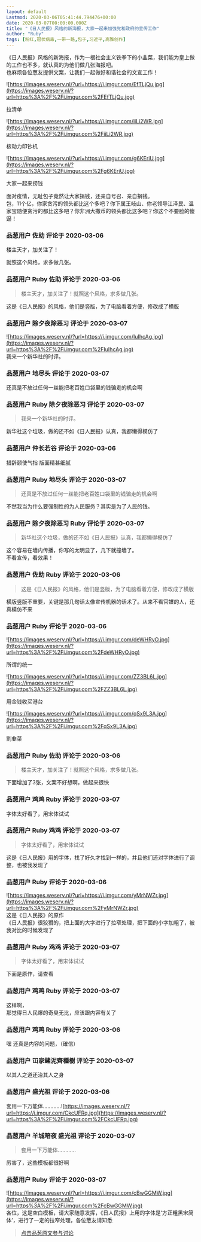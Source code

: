```yaml
---
layout: default
Lastmod: 2020-03-06T05:41:44.794476+00:00
date: 2020-03-07T00:00:00.000Z
title: "《日人民报》风格的新海报，大家一起来加强党和政府的宣传工作"
author: "Ruby"
tags: [粉红,冠状病毒,一带一路,包子,习近平,高雅创作]
---
```


《日人民报》风格的新海报，作为一根社会主义铁拳下的小韭菜，我们能为皇上做的工作也不多，就认真的为他们做几张海报吧。  
也麻烦各位葱友提供文案，让我们一起做好和谐社会的文宣工作！  
  
![https://images.weserv.nl/?url=https://i.imgur.com/EfTLjQu.jpg](https://images.weserv.nl/?url=https%3A%2F%2Fi.imgur.com%2FEfTLjQu.jpg)  

拉清单

  
  
![https://images.weserv.nl/?url=https://i.imgur.com/iiLi2WR.jpg](https://images.weserv.nl/?url=https%3A%2F%2Fi.imgur.com%2FiiLi2WR.jpg)  

核动力印钞机

  
  
![https://images.weserv.nl/?url=https://i.imgur.com/g6KEriU.jpg](https://images.weserv.nl/?url=https%3A%2F%2Fi.imgur.com%2Fg6KEriU.jpg)  

大家一起来捞钱

  
  
面对疫情，无耻包子竟然让大家捐钱，还亲自号召、亲自捐钱。  
包，11个亿，你家贪污的领头都比这个多吧？你下属王岐山、你老领导江泽民、温家宝随便贪污的都比这多吧？你非洲大撒币的领头都比这多吧？你这个不要脸的傻逼！

            
### 品葱用户 **佐助** 评论于 2020-03-06
        
楼主天才，加关注了！  
  
就照这个风格，求多做几张。
        


            
### 品葱用户 **Ruby 佐助** 评论于 2020-03-06
        
> 楼主天才，加关注了！就照这个风格，求多做几张。

  
这是《日人民报》的风格，他们是竖版，为了电脑看着方便，修改成了横版
        


            
### 品葱用户 **除夕夜除恶习** 评论于 2020-03-07
        
![https://images.weserv.nl/?url=https://i.imgur.com/IuIhcAg.jpg](https://images.weserv.nl/?url=https%3A%2F%2Fi.imgur.com%2FIuIhcAg.jpg)  
我来一个新华社的时评。
        


            
### 品葱用户 **地尽头** 评论于 2020-03-07
        
还真是不放过任何一丝能把老百姓口袋里的钱骗走的机会啊
        


            
### 品葱用户 **Ruby 除夕夜除恶习** 评论于 2020-03-07
        
> 我来一个新华社的时评。

  
新华社这个垃圾，做的还不如《日人民报》认真，我都懒得模仿了
        


            
### 品葱用户 **仲长若谷** 评论于 2020-03-06
        
措辞颐使气指 版面精甚细腻
        


            
### 品葱用户 **Ruby 地尽头** 评论于 2020-03-07
        
> 还真是不放过任何一丝能把老百姓口袋里的钱骗走的机会啊

  
不然我当为什么要强制性的为人民服务？其实是为了人民的钱。
        


            
### 品葱用户 **除夕夜除恶习 Ruby** 评论于 2020-03-07
        
> 新华社这个垃圾，做的还不如《日人民报》认真，我都懒得模仿了

  
这个容易在墙内传播，你写的太明显了，几下就撞墙了。  
不看宣传，看效果！
        


            
### 品葱用户 **佐助 Ruby** 评论于 2020-03-06
        
> 这是《日人民报》的风格，他们是竖版，为了电脑看着方便，修改成了横版

  
横版竖版不重要，关键是那几句话太像宣传机器的话术了。从来不看官媒的人，还真模仿不来
        


            
### 品葱用户 **Ruby** 评论于 2020-03-06
        
![https://images.weserv.nl/?url=https://i.imgur.com/deWHRyO.jpg](https://images.weserv.nl/?url=https%3A%2F%2Fi.imgur.com%2FdeWHRyO.jpg)  

所谓的统一

  
  
![https://images.weserv.nl/?url=https://i.imgur.com/ZZ3BL6L.jpg](https://images.weserv.nl/?url=https%3A%2F%2Fi.imgur.com%2FZZ3BL6L.jpg)  

用金钱收买港台

  
![https://images.weserv.nl/?url=https://i.imgur.com/qSx9L3A.jpg](https://images.weserv.nl/?url=https%3A%2F%2Fi.imgur.com%2FqSx9L3A.jpg)  

割韭菜
        


            
### 品葱用户 **Ruby 佐助** 评论于 2020-03-06
        
> 楼主天才，加关注了！就照这个风格，求多做几张。

  
下面增加了3张，文案不好想啊，做起来很快
        


            
### 品葱用户 **鸡鸡 Ruby** 评论于 2020-03-07
        
字体太好看了，用宋体试试
        


            
### 品葱用户 **Ruby 鸡鸡** 评论于 2020-03-07
        
> 字体太好看了，用宋体试试

  
这是《日人民报》用的字体，找了好久才找到一样的，并且他们还对字体进行了调整，也被我发现了
        


            
### 品葱用户 **Ruby** 评论于 2020-03-06
        
![https://images.weserv.nl/?url=https://i.imgur.com/yMrNWZr.jpg](https://images.weserv.nl/?url=https%3A%2F%2Fi.imgur.com%2FyMrNWZr.jpg)  
这是《日人民报》的原作  
《日人民报》很狡猾的，把上面的大字进行了拉窄处理，把下面的小字加粗了，被我对比的时候发现了
        


            
### 品葱用户 **Ruby 鸡鸡** 评论于 2020-03-07
        
> 字体太好看了，用宋体试试

  
下面是原作，请查看
        


            
### 品葱用户 **鸡鸡 Ruby** 评论于 2020-03-07
        
这样啊，  
那觉得日人民爆的奇臭无比，应该跟内容有关了
        


            
### 品葱用户 **鸡鸡 Ruby** 评论于 2020-03-06
        
嘿 还真是内容的问题，（確信）
        


            
### 品葱用户 **冚家鏟泥齊種樹** 评论于 2020-03-07
        
以其人之道还治其人之身
        


            
### 品葱用户 **盛光祖** 评论于 2020-03-06
        
套用一下万能体…………![https://images.weserv.nl/?url=https://i.imgur.com/CkcUFRq.jpg](https://images.weserv.nl/?url=https%3A%2F%2Fi.imgur.com%2FCkcUFRq.jpg)
        


            
### 品葱用户 **羊城暗夜 盛光祖** 评论于 2020-03-07
        
> 套用一下万能体…………

  
厉害了，这些模板都很好啊
        


            
### 品葱用户 **Ruby** 评论于 2020-03-07
        
![https://images.weserv.nl/?url=https://i.imgur.com/cBwGGMW.jpg](https://images.weserv.nl/?url=https%3A%2F%2Fi.imgur.com%2FcBwGGMW.jpg)  
各位，这是空白模板，请大家随意发挥，《日人民报》上用的字体是‘方正粗黑宋简体’，进行了一定的拉窄处理，各位葱友请知悉
        






> [点击品葱原文参与讨论](https://pincong.rocks/article/15735)

